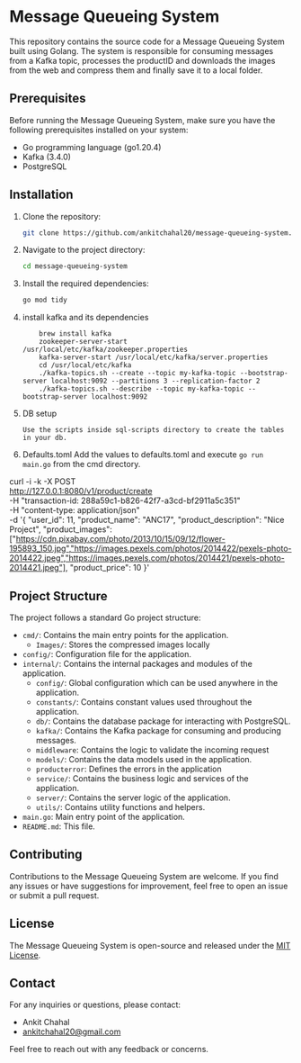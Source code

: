 # Message Queueing System

This repository contains the source code for a Message Queueing System built using Golang. The system is responsible for consuming messages from a Kafka topic, processes the productID and downloads the images from the web and compress them and finally save it to a local folder.

## Prerequisites

Before running the Message Queueing System, make sure you have the following prerequisites installed on your system:

- Go programming language (go1.20.4)
- Kafka (3.4.0)
- PostgreSQL

## Installation

1. Clone the repository:

   ```bash
   git clone https://github.com/ankitchahal20/message-queueing-system.git
   ```

2. Navigate to the project directory:

   ```bash
   cd message-queueing-system
   ```

3. Install the required dependencies:

   ```bash
   go mod tidy
   ```

4. install kafka and its dependencies
    ```
        brew install kafka
        zookeeper-server-start /usr/local/etc/kafka/zookeeper.properties
        kafka-server-start /usr/local/etc/kafka/server.properties
        cd /usr/local/etc/kafka
        ./kafka-topics.sh --create --topic my-kafka-topic --bootstrap-server localhost:9092 --partitions 3 --replication-factor 2
        ./kafka-topics.sh --describe --topic my-kafka-topic --bootstrap-server localhost:9092
    ```
4. DB setup
    ```
    Use the scripts inside sql-scripts directory to create the tables in your db.
    ```
5. Defaults.toml
Add the values to defaults.toml and execute `go run main.go` from the cmd directory.

curl -i -k -X POST \
  http://127.0.0.1:8080/v1/product/create \
  -H "transaction-id: 288a59c1-b826-42f7-a3cd-bf2911a5c351" \
  -H "content-type: application/json" \
  -d '{
  "user_id": 11,
  "product_name": "ANC17",
  "product_description": "Nice Project",
  "product_images": ["https://cdn.pixabay.com/photo/2013/10/15/09/12/flower-195893_150.jpg","https://images.pexels.com/photos/2014422/pexels-photo-2014422.jpeg","https://images.pexels.com/photos/2014421/pexels-photo-2014421.jpeg"],
  "product_price": 10
}'

## Project Structure

The project follows a standard Go project structure:

- `cmd/`: Contains the main entry points for the application.
   - `Images/`: Stores the compressed images locally
- `config/`: Configuration file for the application.
- `internal/`: Contains the internal packages and modules of the application.
  - `config/`: Global configuration which can be used anywhere in the application.
  - `constants/`: Contains constant values used throughout the application.
  - `db/`: Contains the database package for interacting with PostgreSQL.
  - `kafka/`: Contains the Kafka package for consuming and producing messages.
  - `middleware`: Contains the logic to validate the incoming request
  - `models/`: Contains the data models used in the application.
  - `producterror`: Defines the errors in the application
  - `service/`: Contains the business logic and services of the application.
  - `server/`: Contains the server logic of the application.
  - `utils/`: Contains utility functions and helpers.
- `main.go`: Main entry point of the application.
- `README.md`: This file.

## Contributing

Contributions to the Message Queueing System are welcome. If you find any issues or have suggestions for improvement, feel free to open an issue or submit a pull request.

## License

The Message Queueing System is open-source and released under the [MIT License](LICENSE).

## Contact

For any inquiries or questions, please contact:

- Ankit Chahal
- ankitchahal20@gmail.com

Feel free to reach out with any feedback or concerns.
